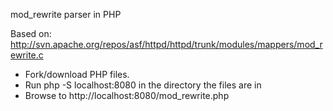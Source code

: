 mod_rewrite parser in PHP

Based on: http://svn.apache.org/repos/asf/httpd/httpd/trunk/modules/mappers/mod_rewrite.c

* Fork/download PHP files.
* Run php -S localhost:8080 in the directory the files are in
* Browse to http://localhost:8080/mod_rewrite.php